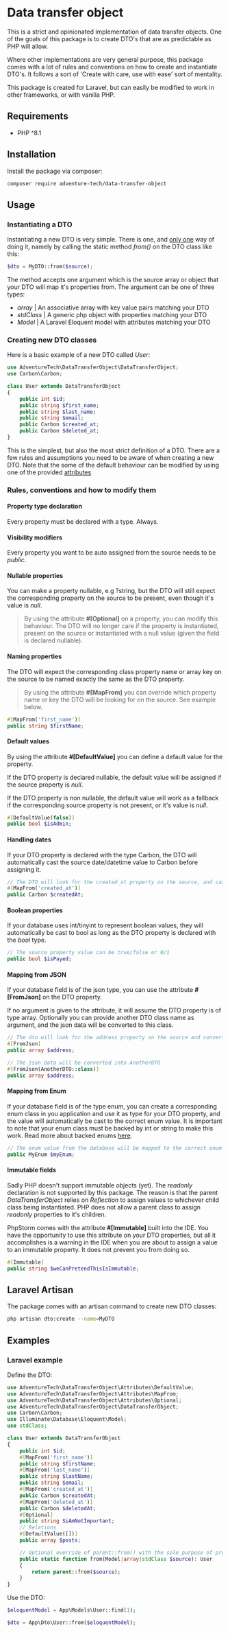 # Data transfer object

This is a strict and opinionated implementation of data transfer objects. One of the goals
of this package is to create DTO's that are as predictable as PHP will allow.

Where other implementations are very general purpose, this package comes with a lot of rules and conventions on how to 
create and instantiate DTO's. It follows a sort of 'Create with care, use with ease' sort of mentality.

This package is created for Laravel, but can easily be modified to work in other frameworks, or with vanilla PHP.

## Requirements

* PHP ^8.1

## Installation

Install the package via composer:

```bash
composer require adventure-tech/data-transfer-object
```

## Usage

### Instantiating a DTO
Instantiating a new DTO is very simple. There is one, and <ins>only one</ins> way of doing it, 
namely by calling the static method *from()* on the DTO class like this: 

```php
$dto = MyDTO::from($source);
```

The method accepts one argument which is the source array or object  that your DTO will map it's properties from.
The argument can be one of three types:
* *array* | An associative array with key value pairs matching your DTO
* *stdClass* | A generic php object with properties matching your DTO
* *Model* | A Laravel Eloquent model with attributes matching your DTO

### Creating new DTO classes

Here is a basic example of a new DTO called *User*:

```php
use AdventureTech\DataTransferObject\DataTransferObject;
use Carbon\Carbon;

class User extends DataTransferObject
{
    public int $id;
    public string $first_name;
    public string $last_name;
    public string $email;
    public Carbon $created_at;
    public Carbon $deleted_at;
}
```
This is the simplest, but also the most strict definition of a DTO.
There are a few rules and assumptions you need to be aware of when creating a
new DTO. Note that the some of the default behaviour can be modified by using
one of the provided [attributes](https://www.php.net/manual/en/language.attributes.overview.php)

### Rules, conventions and how to modify them

#### Property type declaration

Every property must be declared with a type. Always.

#### Visibility modifiers

Every property you want to be auto assigned from the source needs to be *public*.

#### Nullable properties
You can make a property nullable, e.g ?string, but the DTO will still expect
the corresponding property on the source to be present, even though it's value is *null*.

>By using the attribute **#[Optional]** on a property, you can modify this behaviour.
The DTO will no longer care if the property is instantiated, present on the source or 
instantiated with a null value (given the field is declared nullable).

#### Naming properties

The DTO will expect the corresponding class property name or array key on the source to be named exactly the same
as the DTO property.

> By using the attribute **#[MapFrom]** you can override which property name or key the DTO will
be looking for on the source. See example below.

```php
#[MapFrom('first_name')]
public string $firstName;
```

#### Default values

By using the attribute **#[DefaultValue]** you can define a default value for the property.

If the DTO property is declared nullable, the default value will be assigned if the source property is *null*.

If the DTO property is non nullable, the default value will work as a fallback if the corresponding source
property is not present, or it's value is *null*.

```php
#[DefaultValue(false)]
public bool $isAdmin;
```

#### Handling dates

If your DTO property is declared with the type Carbon, the DTO will automatically cast the source date/datetime value to
Carbon before assigning it.

```php
// The DTO will look for the created_at property on the source, and cast it to Carbon
#[MapFrom('created_at')]
public Carbon $createdAt;
```

#### Boolean properties

If your database uses int/tinyint to represent boolean values, they will automatically be cast to bool as
long as the DTO property is declared with the *bool* type.

```php
// The source property value can be true/false or 0/1
public bool $isPayed;
```

#### Mapping from JSON

If your database field is of the json type, you can use the attribute **#[FromJson]** on the DTO property.

If no argument is given to the attribute, it will assume the DTO property is of type array.
Optionally you can provide another DTO class name as argument, and the json data will be converted to this class.

```php
// The dto will look for the address property on the source and convert it to associative array
#[FromJson]
public array $address;
```

```php
// The json data will be converted into AnotherDTO
#[FromJson(AnotherDTO::class)]
public array $address;
```

#### Mapping from Enum
If your database field is of the type enum, you can create a corresponding enum class
in you application and use it as type for your DTO property, and the value will automatically
be cast to the correct enum value. It is important to note that your enum class must be backed
by int or string to make this work. Read more about backed enums [here](https://www.php.net/manual/en/language.enumerations.backed.php).

```php
// The enum value from the database will be mapped to the correct enum value.
public MyEnum $myEnum;
```

#### Immutable fields

Sadly PHP doesn't support immutable objects (yet). The *readonly* declaration is not supported by this
package. The reason is that the parent *DataTransferObject* relies on *Reflection* to assign values to
whichever child class being instantiated. PHP does not allow a parent class to assign *readonly* properties
to it's children.

PhpStorm comes with the attribute **#[Immutable]** built into the IDE. You have the opportunity to use this
attribute on your DTO properties, but all it accomplishes is a warning in the IDE when you are about to 
assign a value to an immutable property. It does not prevent you from doing so.

```php
#[Immutable]
public string $weCanPretendThisIsImmutable;
```

## Laravel Artisan

The package comes with an artisan command to create new DTO classes:

```bash
php artisan dto:create --name=MyDTO
```

## Examples

### Laravel example

Define the DTO:

```php
use AdventureTech\DataTransferObject\Attributes\DefaultValue;
use AdventureTech\DataTransferObject\Attributes\MapFrom;
use AdventureTech\DataTransferObject\Attributes\Optional;
use AdventureTech\DataTransferObject\DataTransferObject;
use Carbon\Carbon;
use Illuminate\Database\Eloquent\Model;
use stdClass;

class User extends DataTransferObject
{
    public int $id;
    #[MapFrom('first_name')]
    public string $firstName;
    #[MapFrom('last_name')]
    public string $lastName;
    public string $email;
    #[MapFrom('created_at')]
    public Carbon $createdAt;
    #[MapFrom('deleted_at')]
    public Carbon $deletedAt;
    #[Optional]
    public string $iAmNotImportant;
    // Relations
    #[DefaultValue([])]
    public array $posts;

    // Optional override of parent::from() with the sole purpose of providing correct type hints.
    public static function from(Model|array|stdClass $source): User
    {
        return parent::from($source);
    }
}
```

Use the DTO:

```php
$eloquentModel = App\Models\User::find(1);

$dto = App\Dto\User::from($eloquentModel);
```
